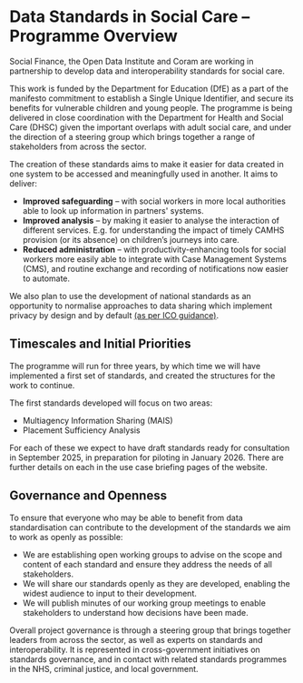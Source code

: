 # Data Standards in Social Care – Programme Overview

Social Finance, the Open Data Institute and Coram are working in partnership to develop data and interoperability standards for social care.  

This work is funded by the Department for Education (DfE) as a part of the manifesto commitment to establish a Single Unique Identifier, and secure its benefits for vulnerable children and young people. The programme is being delivered in close coordination with the Department for Health and Social Care (DHSC) given the important overlaps with adult social care, and under the direction of a steering group which brings together a range of stakeholders from across the sector.

The creation of these standards aims to make it easier for data created in one system to be accessed and meaningfully used in another. It aims to deliver: 
- **Improved safeguarding** – with social workers in more local authorities able to look up information in partners' systems.
- **Improved analysis** – by making it easier to analyse the interaction of different services. E.g. for understanding the impact of timely CAMHS provision (or its absence) on children’s journeys into care.
- **Reduced administration** – with productivity-enhancing tools for social workers more easily able to integrate with Case Management Systems (CMS), and routine exchange and recording of notifications now easier to automate. 

We also plan to use the development of national standards as an opportunity to normalise approaches to data sharing which implement privacy by design and by default [(as per ICO guidance)](https://ico.org.uk/for-organisations/uk-gdpr-guidance-and-resources/accountability-and-governance/guide-to-accountability-and-governance/data-protection-by-design-and-default/).



## Timescales and Initial Priorities
The programme will run for three years, by which time we will have implemented a first set of standards, and created the structures for the work to continue.  

The first standards developed will focus on two areas: 
- Multiagency Information Sharing (MAIS) 
- Placement Sufficiency Analysis 

For each of these we expect to have draft standards ready for consultation in September 2025, in preparation for piloting in January 2026. There are further details on each in the use case briefing pages of the website.

## Governance and Openness
To ensure that everyone who may be able to benefit from data standardisation can contribute to the development of the standards we aim to work as openly as possible: 

- We are establishing open working groups to advise on the scope and content of each standard and ensure they address the needs of all stakeholders.  
- We will share our standards openly as they are developed, enabling the widest audience to input to their development.
- We will publish minutes of our working group meetings to enable stakeholders to understand how decisions have been made. 

Overall project governance is through a steering group that brings together leaders from across the sector, as well as experts on standards and interoperability. It is represented in cross-government initiatives on standards governance, and in contact with related standards programmes in the NHS, criminal justice, and local government.

<!-- 












The Department for Education (DfE) is running a three-year programme to establish data standards and interoperability standards in children’s social care. Social Finance is leading this programme on behalf of the department. 

This work is being delivered in close coordination with the Department for Health and Social Care (DHSC) given the important overlaps with adult social care, and under the direction of a steering board which brings together a range of stakeholders.  

![Programme timeline](images/other_images/timeline.png)

After an initial mobilisation phase, we are now into the development stage with two workstreams to take forward two priority Use Cases:
 - Multiagency Information Sharing (MAIS)
 - Commissioning children’s care placements.  

Each workstream will follow best practice in developing open standards for data, with an open working group in which all interested stakeholders may take part. Working groups will also make recommendations as to the implementation support required by LAs, CMS suppliers, and other stakeholders.  

### Standards brief – Multiagency information sharing 

Whilst the scope for the programme as a whole is broad, we are focussing in the first instance on the standards required to unblock the use of ‘Single View’ systems, as an aid to multi-agency information sharing. Specifically: 

- A Data Exchange Standard will standardise and support how data is exchanged between systems. 
- A Person Standard will standardise some of the data collected about individuals, focussing on those fields required to distinguish one person from another, and to identify relationships between persons.
- The first component of a Children’s Social Care Taxonomy will define key concepts in children’s social care, and how they are described, but be limited in scope to those concepts needed to support the core use cases for Single View systems. 

### Standards Brief – Commissioning children’s care placements   

We will develop a standard which: 
- Allows groups of LAs (we assume regions) to create a shared picture of placement sufficiency – what provision do they need, where, and available at what notice – and how does this compare to what they have available to the now.
- Enables them to make sufficiently like-for-like comparisons of placement cost.
- Enables them to forecast future demand for commercially meaningful types of service
- Represents the smallest possible burden on frontline staff
- Represents the smallest cost of change for regions
- Does not require any change from the case management suppliers.

We will also develop a package of implementation support for regions adopting this.

We will not be attempting to create a standard for automating any part of the placement finding process, although people working on this may find parts of the standard useful, nonetheless.

We will not be attempting to create a single national referral form, or national contract. Those might be useful, but they are distinct from this work which 
has a tighter scope – simply creating a standard for the core data to be used in sufficiency analysis. 

We will not initially be attempting to cover placements in adult social care, although the work may extend to that in future.  -->

